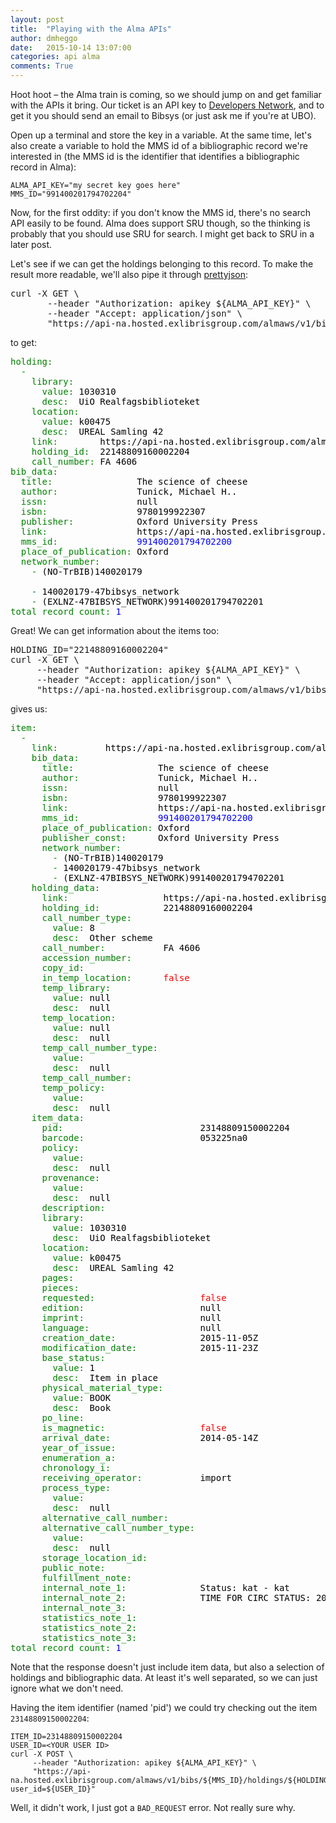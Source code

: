 ```yaml
---
layout: post
title:  "Playing with the Alma APIs"
author: dmheggo
date:   2015-10-14 13:07:00
categories: api alma
comments: True
---
```


Hoot hoot – the Alma train is coming, so we should jump on and get familiar with the APIs it bring. Our ticket is an API key to [Developers Network](https://developers.exlibrisgroup.com/dashboard/application), and to get it you should send an email to Bibsys (or just ask me if you're at UBO).
<!-- more -->

Open up a terminal and store the key in a variable. At the same time, let's also create a variable to hold the MMS id of a bibliographic record we're interested in (the MMS id is the identifier that identifies a bibliographic record in Alma):

```
ALMA_API_KEY="my secret key goes here"
MMS_ID="991400201794702204"
```

Now, for the first oddity: if you don't know the MMS id, there's no search API easily to be found. Alma does support SRU though, so the thinking is probably that you should use SRU for search. I might get back to SRU in a later post.

Let's see if we can get the holdings belonging to this record.
To make the result more readable, we'll also pipe it through [prettyjson](https://github.com/rafeca/prettyjson):

<pre>
curl -X GET \
       --header "Authorization: apikey ${ALMA_API_KEY}" \
       --header "Accept: application/json" \
       "https://api-na.hosted.exlibrisgroup.com/almaws/v1/bibs/${MMS_ID}/holdings" | prettyjson
</pre>

to get:

<pre>
<span style="color:green;">holding: </span><span style="color:black;">
  </span><span style="color:green;">- </span><span style="color:black;">
    </span><span style="color:green;">library: </span><span style="color:black;">
      </span><span style="color:green;">value: </span><span style="color:black;">1030310
      </span><span style="color:green;">desc: </span><span style="color:black;"> UiO Realfagsbiblioteket
    </span><span style="color:green;">location: </span><span style="color:black;">
      </span><span style="color:green;">value: </span><span style="color:black;">k00475
      </span><span style="color:green;">desc: </span><span style="color:black;"> UREAL Samling 42
    </span><span style="color:green;">link: </span><span style="color:black;">       https://api-na.hosted.exlibrisgroup.com/almaws/v1/bibs/991400201794702204/holdings/22148809160002204
    </span><span style="color:green;">holding_id: </span><span style="color:black;"> 22148809160002204
    </span><span style="color:green;">call_number: </span><span style="color:black;">FA 4606
</span><span style="color:green;">bib_data: </span><span style="color:black;">
  </span><span style="color:green;">title: </span><span style="color:black;">               The science of cheese
  </span><span style="color:green;">author: </span><span style="color:black;">              Tunick, Michael H..
  </span><span style="color:green;">issn: </span><span style="color:black;">                null
  </span><span style="color:green;">isbn: </span><span style="color:black;">                9780199922307
  </span><span style="color:green;">publisher: </span><span style="color:black;">           Oxford University Press
  </span><span style="color:green;">link: </span><span style="color:black;">                https://api-na.hosted.exlibrisgroup.com/almaws/v1/bibs/991400201794702204
  </span><span style="color:green;">mms_id: </span><span style="color:black;">              </span><span style="color:blue;">991400201794702200</span><span style="color:black;">
  </span><span style="color:green;">place_of_publication: </span><span style="color:black;">Oxford
  </span><span style="color:green;">network_number: </span><span style="color:black;">
    </span><span style="color:green;">- </span><span style="color:black;">(NO-TrBIB)140020179

    </span><span style="color:green;">- </span><span style="color:black;">140020179-47bibsys_network
    </span><span style="color:green;">- </span><span style="color:black;">(EXLNZ-47BIBSYS_NETWORK)991400201794702201
</span><span style="color:green;">total_record_count: </span><span style="color:black;"></span><span style="color:blue;">1</span>
</pre>

Great! We can get information about the items too:

<pre>
HOLDING_ID="22148809160002204"
curl -X GET \
     --header "Authorization: apikey ${ALMA_API_KEY}" \
     --header "Accept: application/json" \
     "https://api-na.hosted.exlibrisgroup.com/almaws/v1/bibs/${MMS_ID}/holdings/${HOLDING_ID}/items" | prettyjson
</pre>

gives us:

<pre>
<span style="color:green;">item: </span><span style="color:black;">
  </span><span style="color:green;">- </span><span style="color:black;">
    </span><span style="color:green;">link: </span><span style="color:black;">        https://api-na.hosted.exlibrisgroup.com/almaws/v1/bibs/991400201794702204/holdings/22148809160002204/items/23148809150002204
    </span><span style="color:green;">bib_data: </span><span style="color:black;">
      </span><span style="color:green;">title: </span><span style="color:black;">               The science of cheese
      </span><span style="color:green;">author: </span><span style="color:black;">              Tunick, Michael H..
      </span><span style="color:green;">issn: </span><span style="color:black;">                null
      </span><span style="color:green;">isbn: </span><span style="color:black;">                9780199922307
      </span><span style="color:green;">link: </span><span style="color:black;">                https://api-na.hosted.exlibrisgroup.com/almaws/v1/bibs/991400201794702204
      </span><span style="color:green;">mms_id: </span><span style="color:black;">              </span><span style="color:blue;">991400201794702200</span><span style="color:black;">
      </span><span style="color:green;">place_of_publication: </span><span style="color:black;">Oxford
      </span><span style="color:green;">publisher_const: </span><span style="color:black;">     Oxford University Press
      </span><span style="color:green;">network_number: </span><span style="color:black;">
        </span><span style="color:green;">- </span><span style="color:black;">(NO-TrBIB)140020179
        </span><span style="color:green;">- </span><span style="color:black;">140020179-47bibsys_network
        </span><span style="color:green;">- </span><span style="color:black;">(EXLNZ-47BIBSYS_NETWORK)991400201794702201
    </span><span style="color:green;">holding_data: </span><span style="color:black;">
      </span><span style="color:green;">link: </span><span style="color:black;">                 https://api-na.hosted.exlibrisgroup.com/almaws/v1/bibs/991400201794702204/holdings/22148809160002204
      </span><span style="color:green;">holding_id: </span><span style="color:black;">           22148809160002204
      </span><span style="color:green;">call_number_type: </span><span style="color:black;">
        </span><span style="color:green;">value: </span><span style="color:black;">8
        </span><span style="color:green;">desc: </span><span style="color:black;"> Other scheme
      </span><span style="color:green;">call_number: </span><span style="color:black;">          FA 4606
      </span><span style="color:green;">accession_number: </span><span style="color:black;">     
      </span><span style="color:green;">copy_id: </span><span style="color:black;">              
      </span><span style="color:green;">in_temp_location: </span><span style="color:black;">     </span><span style="color:red;">false</span><span style="color:black;">
      </span><span style="color:green;">temp_library: </span><span style="color:black;">
        </span><span style="color:green;">value: </span><span style="color:black;">null
        </span><span style="color:green;">desc: </span><span style="color:black;"> null
      </span><span style="color:green;">temp_location: </span><span style="color:black;">
        </span><span style="color:green;">value: </span><span style="color:black;">null
        </span><span style="color:green;">desc: </span><span style="color:black;"> null
      </span><span style="color:green;">temp_call_number_type: </span><span style="color:black;">
        </span><span style="color:green;">value: </span><span style="color:black;">
        </span><span style="color:green;">desc: </span><span style="color:black;"> null
      </span><span style="color:green;">temp_call_number: </span><span style="color:black;">     
      </span><span style="color:green;">temp_policy: </span><span style="color:black;">
        </span><span style="color:green;">value: </span><span style="color:black;">
        </span><span style="color:green;">desc: </span><span style="color:black;"> null
    </span><span style="color:green;">item_data: </span><span style="color:black;">
      </span><span style="color:green;">pid: </span><span style="color:black;">                         23148809150002204
      </span><span style="color:green;">barcode: </span><span style="color:black;">                     053225na0
      </span><span style="color:green;">policy: </span><span style="color:black;">
        </span><span style="color:green;">value: </span><span style="color:black;">
        </span><span style="color:green;">desc: </span><span style="color:black;"> null
      </span><span style="color:green;">provenance: </span><span style="color:black;">
        </span><span style="color:green;">value: </span><span style="color:black;">
        </span><span style="color:green;">desc: </span><span style="color:black;"> null
      </span><span style="color:green;">description: </span><span style="color:black;">                 
      </span><span style="color:green;">library: </span><span style="color:black;">
        </span><span style="color:green;">value: </span><span style="color:black;">1030310
        </span><span style="color:green;">desc: </span><span style="color:black;"> UiO Realfagsbiblioteket
      </span><span style="color:green;">location: </span><span style="color:black;">
        </span><span style="color:green;">value: </span><span style="color:black;">k00475
        </span><span style="color:green;">desc: </span><span style="color:black;"> UREAL Samling 42
      </span><span style="color:green;">pages: </span><span style="color:black;">                       
      </span><span style="color:green;">pieces: </span><span style="color:black;">                      
      </span><span style="color:green;">requested: </span><span style="color:black;">                   </span><span style="color:red;">false</span><span style="color:black;">
      </span><span style="color:green;">edition: </span><span style="color:black;">                     null
      </span><span style="color:green;">imprint: </span><span style="color:black;">                     null
      </span><span style="color:green;">language: </span><span style="color:black;">                    null
      </span><span style="color:green;">creation_date: </span><span style="color:black;">               2015-11-05Z
      </span><span style="color:green;">modification_date: </span><span style="color:black;">           2015-11-23Z
      </span><span style="color:green;">base_status: </span><span style="color:black;">
        </span><span style="color:green;">value: </span><span style="color:black;">1
        </span><span style="color:green;">desc: </span><span style="color:black;"> Item in place
      </span><span style="color:green;">physical_material_type: </span><span style="color:black;">
        </span><span style="color:green;">value: </span><span style="color:black;">BOOK
        </span><span style="color:green;">desc: </span><span style="color:black;"> Book
      </span><span style="color:green;">po_line: </span><span style="color:black;">                     
      </span><span style="color:green;">is_magnetic: </span><span style="color:black;">                 </span><span style="color:red;">false</span><span style="color:black;">
      </span><span style="color:green;">arrival_date: </span><span style="color:black;">                2014-05-14Z
      </span><span style="color:green;">year_of_issue: </span><span style="color:black;">               
      </span><span style="color:green;">enumeration_a: </span><span style="color:black;">               
      </span><span style="color:green;">chronology_i: </span><span style="color:black;">                
      </span><span style="color:green;">receiving_operator: </span><span style="color:black;">          import
      </span><span style="color:green;">process_type: </span><span style="color:black;">
        </span><span style="color:green;">value: </span><span style="color:black;">
        </span><span style="color:green;">desc: </span><span style="color:black;"> null
      </span><span style="color:green;">alternative_call_number: </span><span style="color:black;">     
      </span><span style="color:green;">alternative_call_number_type: </span><span style="color:black;">
        </span><span style="color:green;">value: </span><span style="color:black;">
        </span><span style="color:green;">desc: </span><span style="color:black;"> null
      </span><span style="color:green;">storage_location_id: </span><span style="color:black;">         
      </span><span style="color:green;">public_note: </span><span style="color:black;">                 
      </span><span style="color:green;">fulfillment_note: </span><span style="color:black;">            
      </span><span style="color:green;">internal_note_1: </span><span style="color:black;">             Status: kat - kat
      </span><span style="color:green;">internal_note_2: </span><span style="color:black;">             TIME FOR CIRC STATUS: 2015-11-02 | CIRC STATUS: 0
      </span><span style="color:green;">internal_note_3: </span><span style="color:black;">             
      </span><span style="color:green;">statistics_note_1: </span><span style="color:black;">           
      </span><span style="color:green;">statistics_note_2: </span><span style="color:black;">           
      </span><span style="color:green;">statistics_note_3: </span><span style="color:black;">           
</span><span style="color:green;">total_record_count: </span><span style="color:black;"></span><span style="color:blue;">1</span>
</pre>

Note that the response doesn't just include item data, but also a selection of holdings and bibliographic data. At least it's well separated, so we can just ignore what we don't need.

Having the item identifier (named 'pid') we could try checking out the item `23148809150002204`:

<!-- If we don't know the user ID, we should be able to look it up from the [Alma Users API](https://developers.exlibrisgroup.com/alma/apis/users/GET/gwPcGly021r0XQMGAttqcNyT3YiaSYVA/0aa8d36f-53d6-48ff-8996-485b90b103e4). Trying to find myself, I had to replace the "ø" in my name with "o" to get it to work though. I also couldn't figure out how to search for two first names. According to the docs, you
should be able to escape space as underscore. So `first_name~Dan_Michael` should work, but it didn't. Querying using `AND` worked though, so
I could query for `first_name~Dan%20AND%20last_name~Heggo` to find myself. Nevertheless, let's finally try to checkout an item to me:
-->

```
ITEM_ID=23148809150002204
USER_ID=<YOUR USER ID>
curl -X POST \
     --header "Authorization: apikey ${ALMA_API_KEY}" \
     "https://api-na.hosted.exlibrisgroup.com/almaws/v1/bibs/${MMS_ID}/holdings/${HOLDING_ID}/items/${ITEM_ID}/loans?user_id=${USER_ID}"
```

Well, it didn't work, I just got a `BAD_REQUEST` error. Not really sure why.
